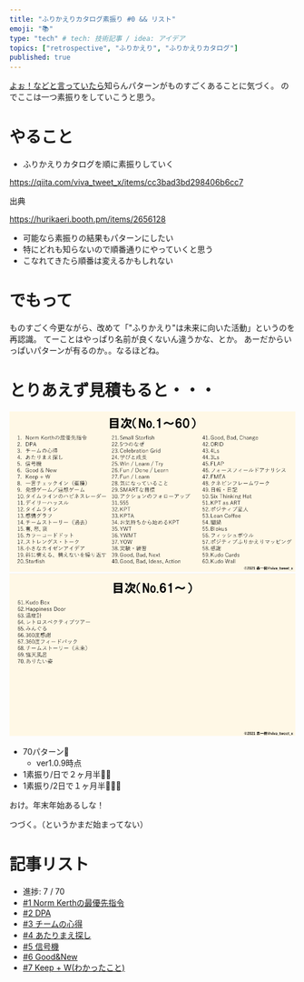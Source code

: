 ```yaml
---
title: "ふりかえりカタログ素振り #0 && リスト"
emoji: "📚"
type: "tech" # tech: 技術記事 / idea: アイデア
topics: ["retrospective", "ふりかえり", "ふりかえりカタログ"]
published: true
---
```


[よぉ！などと言っていたら](https://retrospective.connpass.com/event/234092/)知らんパターンがものすごくあることに気づく。
のでここは一つ素振りをしていこうと思う。

# やること

* ふりかえりカタログを順に素振りしていく

https://qiita.com/viva_tweet_x/items/cc3bad3bd298406b6cc7

出典

https://hurikaeri.booth.pm/items/2656128

* 可能なら素振りの結果もパターンにしたい
* 特にどれも知らないので順番通りにやっていくと思う
* こなれてきたら順番は変えるかもしれない

# でもって

ものすごく今更ながら、改めて「"ふりかえり"は未来に向いた活動」というのを再認識。
てーことはやっぱり名前が良くないん違うかな、とか。
あーだからいっぱいパターンが有るのか。。なるほどね。

# とりあえず見積もると・・・

![retrospective-catalog-1](/images/retrospective-su-bu-ri/list-all-1.png)
![retrospective-catalog-2](/images/retrospective-su-bu-ri/list-all-2.png)


* 70パターン🙋
   * ver1.0.9時点
* 1素振り/日で２ヶ月半🙋🙋
* 1素振り/2日で１ヶ月半🙋🙋🙋

おけ。年末年始あるしな！

つづく。（というかまだ始まってない）

# 記事リスト

* 進捗: 7 / 70
* [#1 Norm Kerthの最優先指令](/datsuns/articles/retrospective-su-bu-ri-1-norm-kerth.md)
* [#2 DPA](/datsuns/articles/retrospective-su-bu-ri-2-dpa.md)
* [#3 チームの心得](/datsuns/articles/retrospective-su-bu-ri-3-team-mind.md)
* [#4 あたりまえ探し](/datsuns/articles/retrospective-su-bu-ri-4-find-basis.md)
* [#5 信号機](/datsuns/articles/retrospective-su-bu-ri-5-traffic-light.md)
* [#6 Good&New](/datsuns/articles/retrospective-su-bu-ri-6-good-and-new.md)
* [#7 Keep + W(わかったこと)](/datsuns/articles/retrospective-su-bu-ri-7-keep-plus-w.md)

